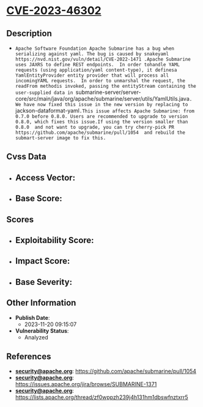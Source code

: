 
# [CVE-2023-46302](https://cve.mitre.org/cgi-bin/cvename.cgi?name=CVE-2023-46302)

## Description

- `Apache Software Foundation Apache Submarine has a bug when serializing against yaml. The bug is caused by snakeyaml  https://nvd.nist.gov/vuln/detail/CVE-2022-1471 .Apache Submarine uses JAXRS to define REST endpoints.  In order tohandle YAML requests (using application/yaml content-type), it definesa YamlEntityProvider entity provider that will process all incomingYAML requests.  In order to unmarshal the request, the readFrom methodis invoked, passing the entityStream containing the user-supplied data in `submarine-server/server-core/src/main/java/org/apache/submarine/server/utils/YamlUtils.java`. We have now fixed this issue in the new version by replacing to `jackson-dataformat-yaml`.This issue affects Apache Submarine: from 0.7.0 before 0.8.0. Users are recommended to upgrade to version 0.8.0, which fixes this issue.If using the version smaller than 0.8.0  and not want to upgrade, you can try cherry-pick PR  https://github.com/apache/submarine/pull/1054  and rebuild the submart-server image to fix this.`

## Cvss Data

- **Access Vector**:
  - 
- **Base Score**:
  - 

## Scores

- **Exploitability Score**:
  - 
- **Impact Score**:
  - 
- **Base Severity**:
  - 

## Other Information

- **Publish Date**:
  - 2023-11-20 09:15:07
- **Vulnerability Status**:
  - Analyzed

## References

- **security@apache.org**: https://github.com/apache/submarine/pull/1054
- **security@apache.org**: https://issues.apache.org/jira/browse/SUBMARINE-1371
- **security@apache.org**: https://lists.apache.org/thread/zf0wppzh239j4h131hm1dbswfnztxrr5
